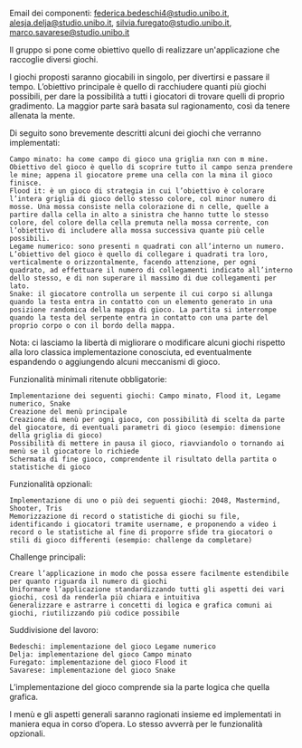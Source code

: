 Email dei componenti: federica.bedeschi4@studio.unibo.it, alesja.delja@studio.unibo.it, silvia.furegato@studio.unibo.it, marco.savarese@studio.unibo.it

Il gruppo si pone come obiettivo quello di realizzare un'applicazione che raccoglie diversi giochi.

I giochi proposti saranno giocabili in singolo, per divertirsi e passare il tempo. L’obiettivo principale è quello di racchiudere quanti più giochi possibili, per dare la possibilità a tutti i giocatori di trovare quelli di proprio gradimento. La maggior parte sarà basata sul ragionamento, così da tenere allenata la mente.

Di seguito sono brevemente descritti alcuni dei giochi che verranno implementati:

    Campo minato: ha come campo di gioco una griglia nxn con m mine. Obiettivo del gioco è quello di scoprire tutto il campo senza prendere le mine; appena il giocatore preme una cella con la mina il gioco finisce.
    Flood it: è un gioco di strategia in cui l’obiettivo è colorare l’intera griglia di gioco dello stesso colore, col minor numero di mosse. Una mossa consiste nella colorazione di n celle, quelle a partire dalla cella in alto a sinistra che hanno tutte lo stesso colore, del colore della cella premuta nella mossa corrente, con l’obiettivo di includere alla mossa successiva quante più celle possibili.
    Legame numerico: sono presenti n quadrati con all’interno un numero. L’obiettivo del gioco è quello di collegare i quadrati tra loro, verticalmente o orizzontalmente, facendo attenzione, per ogni quadrato, ad effettuare il numero di collegamenti indicato all’interno dello stesso, e di non superare il massimo di due collegamenti per lato.
    Snake: il giocatore controlla un serpente il cui corpo si allunga quando la testa entra in contatto con un elemento generato in una posizione randomica della mappa di gioco. La partita si interrompe quando la testa del serpente entra in contatto con una parte del proprio corpo o con il bordo della mappa.

Nota: ci lasciamo la libertà di migliorare o modificare alcuni giochi rispetto alla loro classica implementazione conosciuta, ed eventualmente espandendo o aggiungendo alcuni meccanismi di gioco.


Funzionalità minimali ritenute obbligatorie:

    Implementazione dei seguenti giochi: Campo minato, Flood it, Legame numerico, Snake
    Creazione del menù principale
    Creazione di menù per ogni gioco, con possibilità di scelta da parte del giocatore, di eventuali parametri di gioco (esempio: dimensione della griglia di gioco)
    Possibilità di mettere in pausa il gioco, riavviandolo o tornando ai menù se il giocatore lo richiede
    Schermata di fine gioco, comprendente il risultato della partita o statistiche di gioco

 

Funzionalità opzionali:

    Implementazione di uno o più dei seguenti giochi: 2048, Mastermind, Shooter, Tris
    Memorizzazione di record o statistiche di giochi su file, identificando i giocatori tramite username, e proponendo a video i record o le statistiche al fine di proporre sfide tra giocatori o stili di gioco differenti (esempio: challenge da completare)


Challenge principali:

    Creare l’applicazione in modo che possa essere facilmente estendibile per quanto riguarda il numero di giochi
    Uniformare l’applicazione standardizzando tutti gli aspetti dei vari giochi, così da renderla più chiara e intuitiva
    Generalizzare e astrarre i concetti di logica e grafica comuni ai giochi, riutilizzando più codice possibile


Suddivisione del lavoro:

    Bedeschi: implementazione del gioco Legame numerico
    Delja: implementazione del gioco Campo minato
    Furegato: implementazione del gioco Flood it
    Savarese: implementazione del gioco Snake

L’implementazione del gioco comprende sia la parte logica che quella grafica.

I menù e gli aspetti generali saranno ragionati insieme ed implementati in maniera equa in corso d’opera. Lo stesso avverrà per le funzionalità opzionali.
